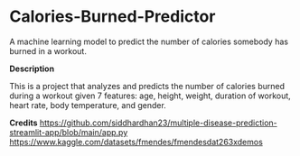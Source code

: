# Calories-Burned-Predictor
A machine learning model to predict the number of calories somebody has burned in a workout.

**Description**

This is a project that analyzes and predicts the number of calories burned during a workout given 7 features: age, height, weight, duration of workout, heart rate, body temperature, and gender.



**Credits**
https://github.com/siddhardhan23/multiple-disease-prediction-streamlit-app/blob/main/app.py 
https://www.kaggle.com/datasets/fmendes/fmendesdat263xdemos 


